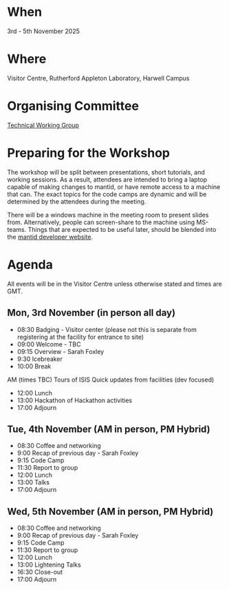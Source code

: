 When
====
3rd - 5th November 2025

Where
====
Visitor Centre, Rutherford Appleton Laboratory, Harwell Campus

Organising Committee
====================
[Technical Working Group](https://github.com/mantidproject/governance/tree/main/technical-working-group)

Preparing for the Workshop
==========================
The workshop will be split between presentations, short tutorials, and working sessions.
As a result, attendees are intended to bring a laptop capable of making changes to mantid, or have remote access to a machine that can.
The exact topics for the code camps are dynamic and will be determined by the attendees during the meeting.

There will be a windows machine in the meeting room to present slides from.
Alternatively, people can screen-share to the machine using MS-teams.
Things that are expected to be useful later, should be blended into the [mantid developer website](https://developer.mantidproject.org/).

Agenda
======
All events will be in the Visitor Centre unless otherwise stated and times are GMT.

Mon, 3rd November (in person all day)
-----------
* 08:30 Badging -  Visitor center (please not this is separate from registering at the facility for entrance to site)
* 09:00 Welcome - TBC
* 09:15 Overview - Sarah Foxley
* 9:30 Icebreaker
* 10:00 Break

AM (times TBC)
Tours of ISIS
Quick updates from facilities (dev focused)

* 12:00 Lunch
* 13:00 Hackathon of Hackathon activities
* 17:00 Adjourn

Tue, 4th November (AM in person, PM Hybrid)
-----------
* 08:30 Coffee and networking
* 9:00 Recap of previous day - Sarah Foxley
* 9:15 Code Camp
* 11:30 Report to group
* 12:00 Lunch
* 13:00 Talks
* 17:00 Adjourn

Wed, 5th November (AM in person, PM Hybrid)
-----------
* 08:30 Coffee and networking
* 9:00 Recap of previous day - Sarah Foxley
* 9:15 Code Camp
* 11:30 Report to group
* 12:00 Lunch
* 13:00 Lightening Talks
* 16:30 Close-out
* 17:00 Adjourn
